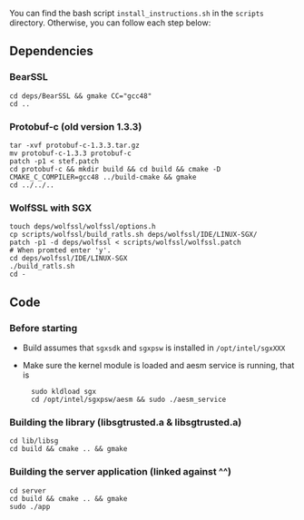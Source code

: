 You can find the bash script `install_instructions.sh` in the `scripts` directory. Otherwise, you can follow each step below:

## Dependencies
### BearSSL
    cd deps/BearSSL && gmake CC="gcc48"
    cd ..

### Protobuf-c (old version 1.3.3)
    tar -xvf protobuf-c-1.3.3.tar.gz
    mv protobuf-c-1.3.3 protobuf-c
    patch -p1 < stef.patch  
    cd protobuf-c && mkdir build && cd build && cmake -D CMAKE_C_COMPILER=gcc48 ../build-cmake && gmake
    cd ../../..


### WolfSSL with SGX
    touch deps/wolfssl/wolfssl/options.h
    cp scripts/wolfssl/build_ratls.sh deps/wolfssl/IDE/LINUX-SGX/
    patch -p1 -d deps/wolfssl < scripts/wolfssl/wolfssl.patch 
    # When promted enter 'y'.
    cd deps/wolfssl/IDE/LINUX-SGX
    ./build_ratls.sh
    cd -

## Code
### Before starting
- Build assumes that `sgxsdk` and `sgxpsw` is installed in `/opt/intel/sgxXXX`
- Make sure the kernel module is loaded and aesm service is running, that is

        sudo kldload sgx
        cd /opt/intel/sgxpsw/aesm && sudo ./aesm_service 
### Building the library (libsgtrusted.a & libsgtrusted.a)
    cd lib/libsg
    cd build && cmake .. && gmake

### Building the server application (linked against ^^)
    cd server
    cd build && cmake .. && gmake
    sudo ./app

